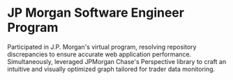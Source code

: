# JP Morgan Software Engineer Program
Participated in J.P. Morgan's virtual program, resolving repository discrepancies to ensure accurate web application performance. Simultaneously, leveraged JPMorgan Chase's Perspective library to craft an intuitive and visually optimized graph tailored for trader data monitoring.
